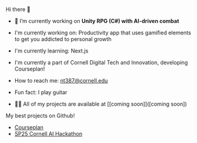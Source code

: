 Hi there 👋

- 🔭 I’m currently working on **Unity RPG (C#) with AI-driven combat**

- I'm currently working on: Productivity app that uses gamified elements to get you addicted to personal growth 
- I'm currently learning: Next.js
- I'm currently a part of Cornell Digital Tech and Innovation, developing Courseplan!
- How to reach me: nt387@cornell.edu
- Fun fact: I play guitar
- 👨‍💻 All of my projects are available at [[coming soon]]([coming soon])

My best projects on Github!

- [Courseplan](https://github.com/cornell-dti/course-plan/)
- [SP25 Cornell AI Hackathon](https://github.com/Jay-Lalwani/SignWave)

